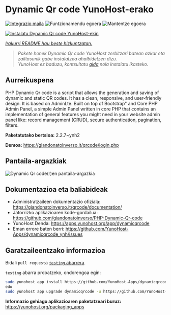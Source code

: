 <!--
Ohart ongi: README hau automatikoki sortu da <https://github.com/YunoHost/apps/tree/master/tools/readme_generator>ri esker
EZ editatu eskuz.
-->

# Dynamic Qr code YunoHost-erako

[![Integrazio maila](https://dash.yunohost.org/integration/dynamicqrcode.svg)](https://ci-apps.yunohost.org/ci/apps/dynamicqrcode/) ![Funtzionamendu egoera](https://ci-apps.yunohost.org/ci/badges/dynamicqrcode.status.svg) ![Mantentze egoera](https://ci-apps.yunohost.org/ci/badges/dynamicqrcode.maintain.svg)

[![Instalatu Dynamic Qr code YunoHost-ekin](https://install-app.yunohost.org/install-with-yunohost.svg)](https://install-app.yunohost.org/?app=dynamicqrcode)

*[Irakurri README hau beste hizkuntzatan.](./ALL_README.md)*

> *Pakete honek Dynamic Qr code YunoHost zerbitzari batean azkar eta zailtasunik gabe instalatzea ahalbidetzen dizu.*  
> *YunoHost ez baduzu, kontsultatu [gida](https://yunohost.org/install) nola instalatu ikasteko.*

## Aurreikuspena

PHP Dynamic Qr code is a script that allows the generation and saving of dynamic and static QR codes. It has a clean, responsive, and user-friendly design. It is based on AdminLte. Built on top of Bootstrap" and Core PHP Admin Panel, a simple Admin Panel written in core PHP that contains an implementation of general features you might need in your website admin panel like: record management (CRUD), secure authentication, pagination, filters.

**Paketatutako bertsioa:** 2.2.7~ynh2

**Demoa:** <https://giandonatoinverso.it/qrcode/login.php>

## Pantaila-argazkiak

![Dynamic Qr code(r)en pantaila-argazkia](./doc/screenshots/screenshot.png)

## Dokumentazioa eta baliabideak

- Administratzaileen dokumentazio ofiziala: <https://giandonatoinverso.it/qrcode/documentation/>
- Jatorrizko aplikazioaren kode-gordailua: <https://github.com/giandonatoinverso/PHP-Dynamic-Qr-code>
- YunoHost Denda: <https://apps.yunohost.org/app/dynamicqrcode>
- Eman errore baten berri: <https://github.com/YunoHost-Apps/dynamicqrcode_ynh/issues>

## Garatzaileentzako informazioa

Bidali `pull request`a [`testing` abarrera](https://github.com/YunoHost-Apps/dynamicqrcode_ynh/tree/testing).

`testing` abarra probatzeko, ondorengoa egin:

```bash
sudo yunohost app install https://github.com/YunoHost-Apps/dynamicqrcode_ynh/tree/testing --debug
edo
sudo yunohost app upgrade dynamicqrcode -u https://github.com/YunoHost-Apps/dynamicqrcode_ynh/tree/testing --debug
```

**Informazio gehiago aplikazioaren paketatzeari buruz:** <https://yunohost.org/packaging_apps>
